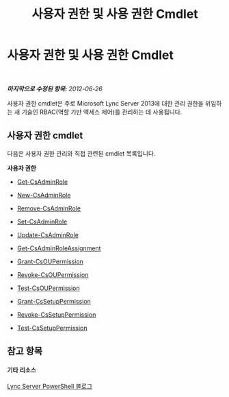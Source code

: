 ﻿---
title: 사용자 권한 및 사용 권한 Cmdlet
TOCTitle: 사용자 권한 및 사용 권한 Cmdlet
ms:assetid: b53aae4c-651f-4cbc-a762-ba818d63897e
ms:mtpsurl: https://technet.microsoft.com/ko-kr/library/Gg415672(v=OCS.15)
ms:contentKeyID: 49304785
ms.date: 08/24/2015
mtps_version: v=OCS.15
ms.translationtype: HT
---

# 사용자 권한 및 사용 권한 Cmdlet

 

_**마지막으로 수정된 항목:** 2012-06-26_

사용자 권한 cmdlet은 주로 Microsoft Lync Server 2013에 대한 관리 권한을 위임하는 새 기술인 RBAC(역할 기반 액세스 제어)를 관리하는 데 사용됩니다.

## 사용자 권한 cmdlet

다음은 사용자 권한 관리와 직접 관련된 cmdlet 목록입니다.

**사용자 권한**

  -   
    [Get-CsAdminRole](get-csadminrole.md)

  -   
    [New-CsAdminRole](new-csadminrole.md)

  -   
    [Remove-CsAdminRole](remove-csadminrole.md)

  -   
    [Set-CsAdminRole](set-csadminrole.md)

  -   
    [Update-CsAdminRole](update-csadminrole.md)

  -   
    [Get-CsAdminRoleAssignment](get-csadminroleassignment.md)

  -   
    [Grant-CsOUPermission](grant-csoupermission.md)

  -   
    [Revoke-CsOUPermission](revoke-csoupermission.md)

  -   
    [Test-CsOUPermission](test-csoupermission.md)

  -   
    [Grant-CsSetupPermission](grant-cssetuppermission.md)

  -   
    [Revoke-CsSetupPermission](revoke-cssetuppermission.md)

  -   
    [Test-CsSetupPermission](test-cssetuppermission.md)

## 참고 항목

#### 기타 리소스

[Lync Server PowerShell 블로그](http://go.microsoft.com/fwlink/?linkid=203150%26clcid=0x412)

